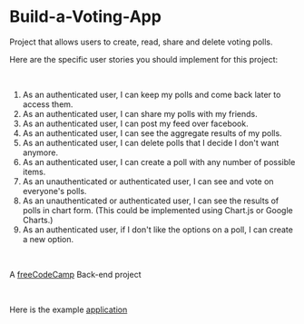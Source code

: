 # Build-a-Voting-App
Project that allows users to create, read, share and delete voting polls.

<p>Here are the specific user stories you should implement for this project:</p>
<br>
<ol>
  <li>As an authenticated user, I can keep my polls and come back later to access them.</li>
  <li>As an authenticated user, I can share my polls with my friends.</li>
  <li>As an authenticated user, I can post my feed over facebook.</li>
  <li>As an authenticated user, I can see the aggregate results of my polls.</li>
  <li>As an authenticated user, I can delete polls that I decide I don't want anymore.</li>
  <li>As an authenticated user, I can create a poll with any number of possible items.</li>
  <li>As an unauthenticated or authenticated user, I can see and vote on everyone's polls.</li>
  <li> As an unauthenticated or authenticated user, I can see the results of polls in chart form. (This could be implemented using Chart.js or Google Charts.)</li>
  <li>As an authenticated user, if I don't like the options on a poll, I can create a new option.</li>
</ol>
<br>
<p>A <a href="https://www.freecodecamp.org/challenges/build-a-voting-app">freeCodeCamp</a> Back-end project</p>
<br>
<p>Here is the example <a href="https://vote-mania-fcc.herokuapp.com">application</a></p>
